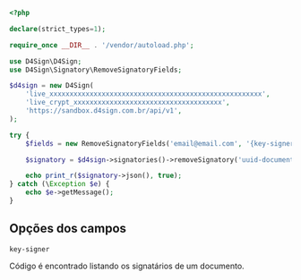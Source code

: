 ```php
<?php

declare(strict_types=1);

require_once __DIR__ . '/vendor/autoload.php';

use D4Sign\D4Sign;
use D4Sign\Signatory\RemoveSignatoryFields;

$d4sign = new D4Sign(
    'live_xxxxxxxxxxxxxxxxxxxxxxxxxxxxxxxxxxxxxxxxxxxxxxxxxxxxx',
    'live_crypt_xxxxxxxxxxxxxxxxxxxxxxxxxxxxxxxxxxxxx',
    'https://sandbox.d4sign.com.br/api/v1',
);

try {
    $fields = new RemoveSignatoryFields('email@email.com', '{key-signer}');

    $signatory = $d4sign->signatories()->removeSignatory('uuid-document', $fields);

    echo print_r($signatory->json(), true);
} catch (\Exception $e) {
    echo $e->getMessage();
}
```

## Opções dos campos

`key-signer`

Código é encontrado listando os signatários de um documento.
